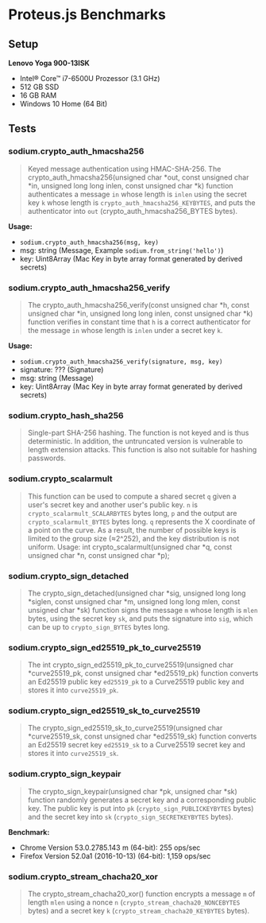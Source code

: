 # Proteus.js Benchmarks

## Setup

**Lenovo Yoga 900-13ISK**
- Intel® Core™ i7-6500U Prozessor (3.1 GHz)
- 512 GB SSD
- 16 GB RAM
- Windows 10 Home (64 Bit)

## Tests

### sodium.crypto_auth_hmacsha256

> Keyed message authentication using HMAC-SHA-256. The crypto_auth_hmacsha256(unsigned char *out, const unsigned char *in, unsigned long long inlen, const unsigned char *k) function authenticates a message `in` whose length is `inlen` using the secret key `k` whose length is `crypto_auth_hmacsha256_KEYBYTES`, and puts the authenticator into `out` (crypto_auth_hmacsha256_BYTES bytes).

**Usage:**

- `sodium.crypto_auth_hmacsha256(msg, key)`
- msg: string (Message, Example `sodium.from_string('hello')`)
- key: Uint8Array (Mac Key in byte array format generated by derived secrets)

### sodium.crypto_auth_hmacsha256_verify

> The crypto_auth_hmacsha256_verify(const unsigned char *h, const unsigned char *in, unsigned long long inlen, const unsigned char *k) function verifies in constant time that `h` is a correct authenticator for the message `in` whose length is `inlen` under a secret key `k`.

**Usage:**

- `sodium.crypto_auth_hmacsha256_verify(signature, msg, key)`
- signature: ??? (Signature)
- msg: string (Message)
- key: Uint8Array (Mac Key in byte array format generated by derived secrets)

### sodium.crypto_hash_sha256

> Single-part SHA-256 hashing. The function is not keyed and is thus deterministic. In addition, the untruncated version is vulnerable to length extension attacks. This function is also not suitable for hashing passwords.

### sodium.crypto_scalarmult

> This function can be used to compute a shared secret `q` given a user's secret key and another user's public key. `n` is `crypto_scalarmult_SCALARBYTES` bytes long, `p` and the output are `crypto_scalarmult_BYTES` bytes long. `q` represents the X coordinate of a point on the curve. As a result, the number of possible keys is limited to the group size (≈2^252), and the key distribution is not uniform. Usage: int crypto_scalarmult(unsigned char *q, const unsigned char *n, const unsigned char *p);

### sodium.crypto_sign_detached

> The crypto_sign_detached(unsigned char *sig, unsigned long long *siglen, const unsigned char *m, unsigned long long mlen, const unsigned char *sk) function signs the message `m` whose length is `mlen` bytes, using the secret key `sk`, and puts the signature into `sig`, which can be up to `crypto_sign_BYTES` bytes long.

### sodium.crypto_sign_ed25519_pk_to_curve25519

> The int crypto_sign_ed25519_pk_to_curve25519(unsigned char *curve25519_pk, const unsigned char *ed25519_pk) function converts an Ed25519 public key `ed25519_pk` to a Curve25519 public key and stores it into `curve25519_pk`.

### sodium.crypto_sign_ed25519_sk_to_curve25519

> The crypto_sign_ed25519_sk_to_curve25519(unsigned char *curve25519_sk, const unsigned char *ed25519_sk) function converts an Ed25519 secret key `ed25519_sk` to a Curve25519 secret key and stores it into `curve25519_sk`.

### sodium.crypto_sign_keypair

> The crypto_sign_keypair(unsigned char *pk, unsigned char *sk) function randomly generates a secret key and a corresponding public key. The public key is put into `pk` (`crypto_sign_PUBLICKEYBYTES` bytes) and the secret key into `sk` (`crypto_sign_SECRETKEYBYTES` bytes).

**Benchmark:**

- Chrome Version 53.0.2785.143 m (64-bit): 255 ops/sec
- Firefox Version 52.0a1 (2016-10-13) (64-bit): 1,159 ops/sec

### sodium.crypto_stream_chacha20_xor

> The crypto_stream_chacha20_xor() function encrypts a message `m` of length `mlen` using a nonce `n` (`crypto_stream_chacha20_NONCEBYTES` bytes) and a secret key `k` (`crypto_stream_chacha20_KEYBYTES` bytes).
